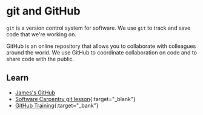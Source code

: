 # git and GitHub

`git` is a version control system for software.
We use `git` to track and save code that we're working on.

GitHub is an online repository that allows you to collaborate with colleagues around the world.
We use GitHub to coordinate collaboration on code and to share code with the public.

## Learn

* [James's GitHub](https://github.com/jdossgollin)
* [Software Carpentry git lesson](http://swcarpentry.github.io/git-novice/){:target="_blank"}
* [GitHub Training](https://lab.github.com/githubtraining/introduction-to-github){:target="_bank"}
